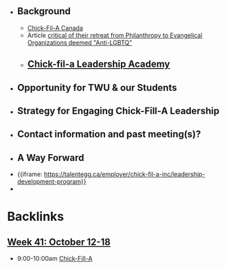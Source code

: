 - ## Background
    - [Chick-Fil-A Canada](https://www.chick-fil-a.ca/)
    - Article [critical of their retreat from Philanthropy to Evangelical Organizations deemed "Anti-LGBTQ"](https://www.christianitytoday.com/news/2019/november/chick-fil-stops-christian-donations-fca-salvation-army.html)
    - [Chick-fil-a Leadership Academy](https://www.chick-fil-afoundation.org/news-events/chick-fil-a-leader-academy-kicks-off-nationwide)
        - 
- ## Opportunity for TWU & our Students
- ## Strategy for Engaging Chick-Fill-A Leadership
- ## Contact information and past meeting(s)?
- ## A Way Forward
- {{iframe: https://talentegg.ca/employer/chick-fil-a-inc/leadership-development-program}}
- 

# Backlinks
## [Week 41: October 12-18](<Week 41: October 12-18.md>)
- 9:00-10:00am [Chick-Fill-A](<Chick-Fill-A.md>)

